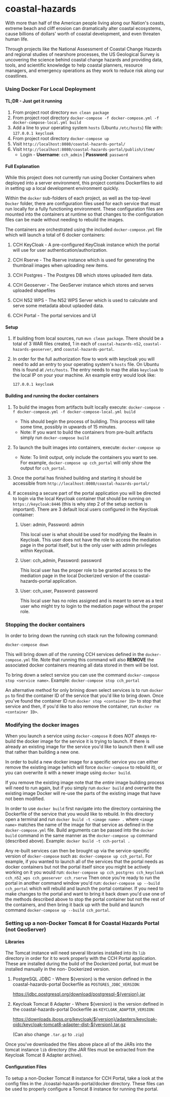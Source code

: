 coastal-hazards
===============

With more than half of the American people living along our Nation's coasts,
extreme beach and cliff erosion can dramatically alter coastal ecosystems, cause
billions of dollars' worth of coastal development, and even threaten human life.

Through projects like the National Assessment of Coastal Change Hazards and
regional studies of nearshore processes, the US Geological Survey is uncovering
the science behind coastal change hazards and providing data, tools, and
scientific knowledge to help coastal planners, resource managers, and emergency
operations as they work to reduce risk along our coastlines.

### **Using Docker For Local Deployment**

#### TL;DR - Just get it running

1. From project root directory `mvn clean package`
2. From project root directory `docker-compose -f docker-compose.yml -f docker-compose-local.yml build`
3. Add a line to your operating system `hosts` (Ubuntu `/etc/hosts`) file with: `127.0.0.1 keycloak`
4. From project root directory `docker-compose up`
5. Visit `http://localhost:8080/coastal-hazards-portal/`
6. Visit `http://localhost:8080/coastal-hazards-portal/publish/item/`
    - Login - **Username**: `cch_admin` | **Password**: `password`

#### Full Explanation

While this project does not currently run using Docker Containers when deployed
into a server environment, this project contains Dockerfiles to aid in setting
up a local development environment quickly.

Within the `docker` sub-folders of each project, as well as the top-level
`Docker` folder, there are configuration files used for each service that must
run locally for a fully functioning environment. These configuration files are
mounted into the containers at runtime so that changes to the configuration
files can be made without needing to rebuild the images.

The containers are orchestrated using the included `docker-compose.yml` file
which will launch a total of 6 docker containers:

1. CCH KeyCloak - A pre-configured KeyCloak instance which the portal will use for
user authentication/authorization.

2. CCH Rserve - The Rserve instance which is used for generating the thumbnail
images when uploading new items.

3. CCH Postgres - The Postgres DB which stores uploaded item data.

4. CCH Geoserver - The GeoServer instance which stores and serves uploaded shapefiles

5. CCH N52 WPS - The N52 WPS Server which is used to calculate and serve some metadata
about uplaoded data.

6. CCH Portal - The portal services and UI

#### Setup
1. If building from local sources, run `mvn clean package`. There should be a
   total of 3 WAR files created, 1 in each of `coastal-hazards-n52`,
   `coastal-hazards-geoserver`, and `coastal-hazards-portal`.

2. In order for the full authorization flow to work with keycloak you will need to add
    an entry to your operating system's `hosts` file. On Ubuntu this is found at
    `/etc/hosts`. The entry needs to map the alias `keycloak` to the local IP on your
    your machine. An example entry would look like:

    ```
    127.0.0.1 keycloak
    ```

#### Building and running the docker containers

1. To build the images from artifacts built locally execute:
    `docker-compose -f docker-compose.yml -f docker-compose-local.yml build`
    * This should begin the process of building. This process will take some
      time, possibly in upwards of 15 minutes.
    * Note: If you want to build the containers from pre-built artifacts
      simply run `docker-compose build`

2. To launch the built images into containers, execute: `docker-compose up`
    * Note: To limit output, only include the containers you want to see. For
      example, `docker-compose up cch_portal` will only show the output for
      `cch_portal`.

3. Once the portal has finished building and starting it should be accessible
   from `http://localhost:8080/coastal-hazards-portal/`

4. If accessing a secure part of the portal application you will be directed to
   login via the local Keycloak container that should be running on
   `https://keycloak:8446` (this is why step 2 of the setup section is
   important). There are 3 default local users configured in the Keycloak
   container:

    1. User: admin, Password: admin

        This local user is what should be used for modifying the Realm in
        Keycloak. This user does not have the role to access the mediation page
        in the portal itself, but is the only user with admin privileges within
        Keycloak.

    2. User: cch_admin, Password: password

        This local user has the proper role to be granted access to the
        mediation page in the local Dockerized version of the
        coastal-hazards-portal application.

    3. User: cch_user, Password: password

        This local user has no roles assigned and is meant to serve as a test
        user who might try to login to the mediation page without the proper
        role.

### **Stopping the docker containers**

In order to bring down the running cch stack run the following command:

`docker-compose down`

This will bring down _all_ of the running CCH services defined in the
`docker-compose.yml` file. Note that running this command will also __REMOVE__
the associated docker containers meaning all data stored in them will be lost.

To bring down a select service you can use the command `docker-compose stop <service name>`.
Example: `docker-compose stop cch_portal`

An alternative method for only brining down select services is to run 
`docker ps` to find the container ID of the service that you'd like to bring down.
Once you've found the container ID run `docker stop <container ID>` to stop
that service and then, if you'd like to also remove the container, run 
`docker rm <container ID>`.

### **Modifying the docker images**

When you launch a service using `docker-compose` it does _NOT_ always re-build
the docker image for the service it is trying to launch. If there is already an
existing image for the service you'd like to launch then it will use that rather
than building a new one.

In order to build a new docker image for a specific service you can either
remove the existing image (which will force `docker-compose` to rebuild it), or
you can overwrite it with a newer image using `docker build`.

If you remove the existing image note that the _entire_ image building process
will need to run again, but if you simply run `docker build` and overwrite the
existing image Docker will re-use the parts of the existing image that have not
been modified.

In order to use `docker build` first navigate into the directory containing the
Dockerfile of the service that you would like to rebuild. In this directory
open a terminal and run `docker build -t <image name> .` where `<image name>`
matches the name of the image for that service as defined in the
`docker-compose.yml` file. Build arguments can be passed into the `docker build`
command in the same manner as the `docker-compose up` command (described above).
Example: `docker build -t cch-portal .`

Any re-built services can then be brought up via the service-specific version of
`docker-compose` such as: `docker-compose up cch_portal`. For example, if you
wanted to launch all of the services that the portal needs as docker containers
but not the portal itself since you might be actively working on it you would run:
`docker-compose up cch_postgres cch_keycloak cch_n52_wps cch_geoserver cch_rserve`
Then once you're ready to run the portal in another command window you'd run:
`docker-compose up --build cch_portal` which will rebuild and launch the portal
container. If you need to make changes to the portal and want to bring it back down
you'd use one of the methods described above to stop the portal container but not
the rest of the containers, and then bring it back up with the build and launch
command `docker-compose up --build cch_portal`.

### **Setting up a non-Docker Tomcat 8 for Coastal Hazards Portal (not GeoServer)**
#### Libraries
The Tomcat instance will need several libraries installed into its `lib`
directory in order for it to work properly with the CCH Portal application.
These are installed during the build of the Dockerized portal, but must be
installed manually in the non- Dockerized version.

1. PostgreSQL JDBC - Where ${version} is the version defined in the
   coastal-hazards-portal Dockerfile as `POSTGRES_JDBC_VERSION`: 

    https://jdbc.postgresql.org/download/postgresql-${version}.jar

2. Keycloak Tomcat 8 Adapter - Where ${version} is the version defined in the
   coastal-hazards-portal Dockerfile as `KEYCLOAK_ADAPTER_VERSION`: 

    https://downloads.jboss.org/keycloak/${version}/adapters/keycloak-oidc/keycloak-tomcat8-adapter-dist-${version}.tar.gz
    

    (Can also change `.tar.gz` to `.zip`)

Once you've downloaded the files above place all of the JARs into the tomcat
instance `lib` directory (the JAR files must be extracted from the Keycloak
Tomcat 8 Adapter archive).

#### Configuration Files

To setup a non-Docker Tomcat 8 instance for CCH Portal, take a look at the
config files in the ./coastal-hazards-portal/docker directory. These files can
be used to properly configure a Tomcat 8 instance for running the portal.